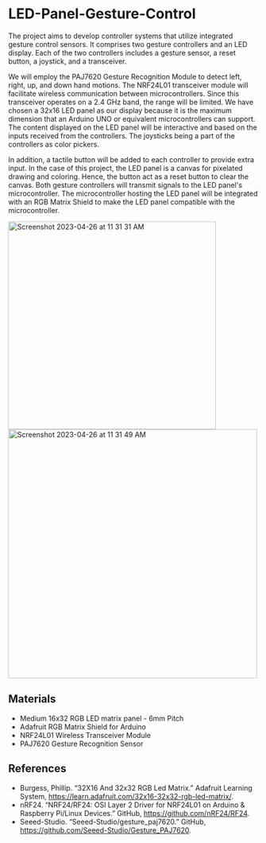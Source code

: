 # LED-Panel-Gesture-Control
The project aims to develop controller systems that utilize integrated gesture control sensors. It comprises two gesture controllers and an LED display. Each of the two controllers includes a gesture sensor, a reset button, a joystick, and a transceiver.

We will employ the PAJ7620 Gesture Recognition Module to detect left, right, up, and down hand motions. The NRF24L01 transceiver module will facilitate wireless communication between microcontrollers. Since this transceiver operates on a 2.4 GHz band, the range will be limited. We have chosen a 32x16 LED panel as our display because it is the maximum dimension that an Arduino UNO or equivalent microcontrollers can support. The content displayed on the LED panel will be interactive and based on the inputs received from the controllers. The joysticks being a part of the controllers as color pickers.

In addition, a tactile button will be added to each controller to provide extra input. In the case of this project, the LED panel is a canvas for pixelated drawing and coloring. Hence, the button act as a reset button to clear the canvas. Both gesture controllers will transmit signals to the LED panel's microcontroller. The microcontroller hosting the LED panel will be integrated with an RGB Matrix Shield to make the LED panel compatible with the microcontroller.

<img width="418" alt="Screenshot 2023-04-26 at 11 31 31 AM" src="https://user-images.githubusercontent.com/107158272/234642294-4791e84a-d040-450a-bdb5-917031d26630.png">

<img width="501" alt="Screenshot 2023-04-26 at 11 31 49 AM" src="https://user-images.githubusercontent.com/107158272/234642432-c176e709-cf3e-427d-b389-072727ca9bb8.png">

## Materials
- Medium 16x32 RGB LED matrix panel - 6mm Pitch
- Adafruit RGB Matrix Shield for Arduino
- NRF24L01 Wireless Transceiver Module
- PAJ7620 Gesture Recognition Sensor

## References
- Burgess, Phillip. “32X16 And 32x32 RGB Led Matrix.” Adafruit Learning System, https://learn.adafruit.com/32x16-32x32-rgb-led-matrix/.
- nRF24. “NRF24/RF24: OSI Layer 2 Driver for NRF24L01 on Arduino &amp; Raspberry Pi/Linux Devices.” GitHub, https://github.com/nRF24/RF24.
- Seeed-Studio. “Seeed-Studio/gesture_paj7620.” GitHub, https://github.com/Seeed-Studio/Gesture_PAJ7620.
